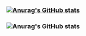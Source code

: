### [![Anurag's GitHub stats](https://github-readme-stats.vercel.app/api?username=Sachira-Heshan)](https://github.com/anuraghazra/github-readme-stats)

### ![Anurag's GitHub stats](https://github-readme-stats.vercel.app/api?username=Sachira-Heshan&show_icons=true&theme=radical)

<!--
**Sachira-Heshan/Sachira-Heshan** is a ✨ _special_ ✨ repository because its `README.md` (this file) appears on your GitHub profile.

Here are some ideas to get you started:

- 🔭 I’m currently working on ...
- 🌱 I’m currently learning ...
- 👯 I’m looking to collaborate on ...
- 🤔 I’m looking for help with ...
- 💬 Ask me about ...
- 📫 How to reach me: ...
- 😄 Pronouns: ...
- ⚡ Fun fact: ...
-->
